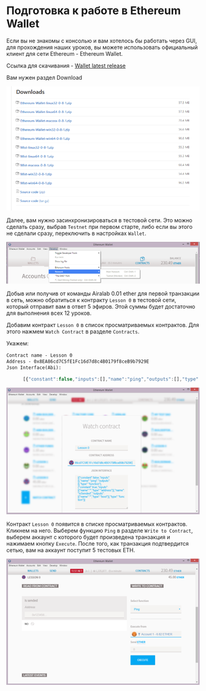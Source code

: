 # Подготовка к работе в Ethereum Wallet

Если вы не знакомы с консолью и вам хотелось бы работать через GUI, для прохождения наших уроков, вы можете использовать официальный клиент для сети Ethereum - Ethereum Wallet.

Ссылка для скачивания - [Wallet latest release](https://github.com/ethereum/mist/releases)

Вам нужен раздел Download

![Screenshot 36](/img/Screenshot_36.png)

Далее, вам нужно засинхронизироваться в тестовой сети. Это можно сделать сразу, выбрав `Testnet` при первом старте, либо если вы этого не сделали сразу, переключить в настройках `Wallet`.

![Screenshot 37](/img/Screenshot_37.png)

Добыв или получив от команды Airalab 0.01 ether для первой транзакции в сеть, можно обратиться к контракту `Lesson 0` в тестовой сети, который отправит вам в ответ 5 эфиров. Этой суммы будет достаточно для выполнения всех 12 уроков.

Добавим контракт `Lesson 0` в список просматриваемых контрактов. Для этого нажмем `Watch Contract` в разделе `Contracts`.

Укажем:

    Contract name - Lesson 0
    Address - 0x8EA86cd7C5fE1Fc16d7d8c4B0179f8ceB9b7929E
    Json Interface(Abi):
``` js
      [{"constant":false,"inputs":[],"name":"ping","outputs":[],"type":"function"},{"constant":true,"inputs":[{"name":"","type":"address"}],"name":"isSended","outputs":[{"name":"","type":"bool"}],"type":"function"}]
```
![Screenshot 38](/img/Screenshot_38.png)

Контракт `Lesson 0` появится в списке просматриваемых контрактов. Кликнем на него. Выберем функцию `Ping` в разделе `Write to Contract`, выберем аккаунт с которого будет произведена транзакция и нажимаем кнопку `Execute`. После того, как транзакция подтвердится сетью, вам на аккаунт поступит 5 тестовых ETH.

![Screenshot 39](/img/Screenshot_39.png)
